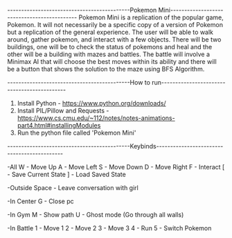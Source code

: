 --------------------------------------------Pokemon Mini--------------------------------------------
Pokemon Mini is a replication of the popular game, Pokemon. It will not necessarily be a specific copy of a version of Pokemon 
but a replication of the general experience. The user will be able to walk around, gather pokemon, and interact with a 
few objects. There will be two buildings, one will be to check the status of pokemons and heal and the other will 
be a building with mazes and battles. The battle will involve a Minimax AI that will choose the best moves within its ability
and there will be a button that shows the solution to the maze using BFS Algorithm.

--------------------------------------------How to run--------------------------------------------
1. Install Python - https://www.python.org/downloads/
2. Install PIL/Pillow and Requests - https://www.cs.cmu.edu/~112/notes/notes-animations-part4.html#installingModules
3. Run the python file called 'Pokemon Mini'

--------------------------------------------Keybinds--------------------------------------------

-All
W - Move Up
A - Move Left
S - Move Down
D - Move Right
F - Interact
[ - Save Current State
] - Load Saved State

-Outside
Space - Leave conversation with girl

-In Center
G - Close pc

-In Gym
M - Show path
U - Ghost mode (Go through all walls)

-In Battle
1 - Move 1
2 - Move 2
3 - Move 3
4 - Run
5 - Switch Pokemon
